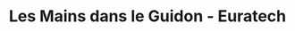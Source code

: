 ---
title: "Les Mains dans le Guidon - Euratech"
url: /lomme/les-mains-dans-le-guidon-euratech/
shop: vélo
---